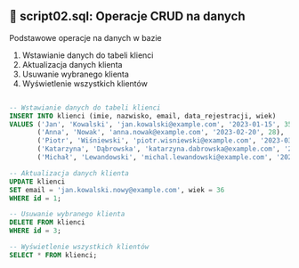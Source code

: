 ## 📝 script02.sql: Operacje CRUD na danych
Podstawowe operacje na danych w bazie

 1. Wstawianie danych do tabeli klienci
 2. Aktualizacja danych klienta
 3. Usuwanie wybranego klienta
 4. Wyświetlenie wszystkich klientów

```sql

-- Wstawianie danych do tabeli klienci
INSERT INTO klienci (imie, nazwisko, email, data_rejestracji, wiek)
VALUES ('Jan', 'Kowalski', 'jan.kowalski@example.com', '2023-01-15', 35),
       ('Anna', 'Nowak', 'anna.nowak@example.com', '2023-02-20', 28),
       ('Piotr', 'Wiśniewski', 'piotr.wisniewski@example.com', '2023-03-10', 42),
       ('Katarzyna', 'Dąbrowska', 'katarzyna.dabrowska@example.com', '2023-04-05', 31),
       ('Michał', 'Lewandowski', 'michal.lewandowski@example.com', '2023-05-12', 25);

-- Aktualizacja danych klienta
UPDATE klienci
SET email = 'jan.kowalski.nowy@example.com', wiek = 36
WHERE id = 1;

-- Usuwanie wybranego klienta
DELETE FROM klienci
WHERE id = 3;

-- Wyświetlenie wszystkich klientów
SELECT * FROM klienci;
```
